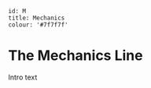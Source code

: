 ````
id: M
title: Mechanics
colour: '#7f7f7f'
````

The Mechanics Line
================

Intro text
